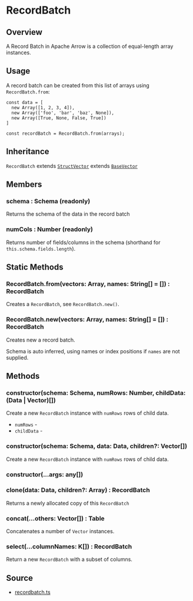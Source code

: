 # RecordBatch

## Overview

A Record Batch in Apache Arrow is a collection of equal-length array instances.

## Usage

A record batch can be created from this list of arrays using `RecordBatch.from`:
```
const data = [
  new Array([1, 2, 3, 4]),
  new Array(['foo', 'bar', 'baz', None]),
  new Array([True, None, False, True])
]

const recordBatch = RecordBatch.from(arrays);
```


## Inheritance

`RecordBatch` extends [`StructVector`](docs-arrow/api-reference/struct-vector) extends [`BaseVector`](docs-arrow/api-reference/vector)


## Members

### schema : Schema (readonly)

Returns the schema of the data in the record batch

### numCols : Number (readonly)

Returns number of fields/columns in the schema (shorthand for `this.schema.fields.length`).


## Static Methods

### RecordBatch.from(vectors: Array, names: String[] = []) : RecordBatch

Creates a `RecordBatch`, see `RecordBatch.new()`.


### RecordBatch.new(vectors: Array, names: String[] = []) : RecordBatch

Creates new a record batch.

Schema is auto inferred, using names or index positions if `names` are not supplied.


## Methods

### constructor(schema: Schema, numRows: Number, childData: (Data | Vector)[])

Create a new `RecordBatch` instance with `numRows` rows of child data.

* `numRows` - 
* `childData` - 


### constructor(schema: Schema, data: Data, children?: Vector[])

Create a new `RecordBatch` instance with `numRows` rows of child data.

### constructor(...args: any[])

### clone(data: Data, children?: Array) : RecordBatch

Returns a newly allocated copy of this `RecordBatch`

### concat(...others: Vector[]) : Table

Concatenates a number of `Vector` instances.

### select(...columnNames: K[]) : RecordBatch

Return a new `RecordBatch` with a subset of columns.

## Source

- [recordbatch.ts](https://github.com/apache/arrow/blob/maint-0.15.x/js/src/recordbatch.ts)
